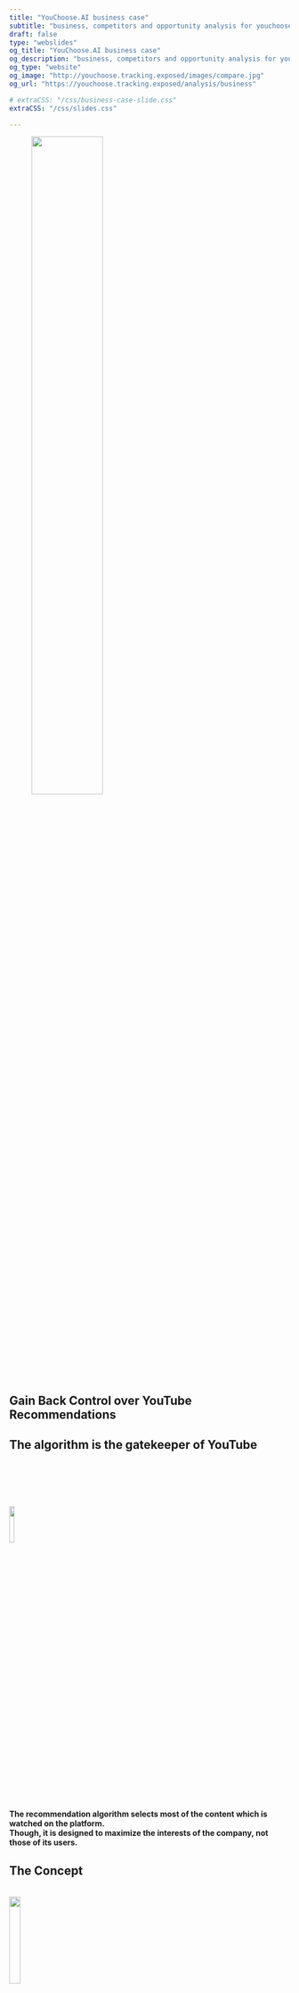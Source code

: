 ```yaml
---
title: "YouChoose.AI business case"
subtitle: "business, competitors and opportunity analysis for youchoose"
draft: false
type: "webslides"
og_title: "YouChoose.AI business case"
og_description: "business, competitors and opportunity analysis for youchoose"
og_type: "website"
og_image: "http://youchoose.tracking.exposed/images/compare.jpg"
og_url: "https://youchoose.tracking.exposed/analysis/business"

# extraCSS: "/css/business-case-slide.css"
extraCSS: "/css/slides.css"

---
```


<section>
 <span class=background style="background-image:url('/images/slides/smoke.jpeg')"></span>
 <div class="wrap aligncenter">
   <figure class="">
    <img class="svg" style="width:55%; padding-bottom: 5rem;"  src="/images/slides/header-logo-youchoose.svg" ></img>
   </figure >
  <h2 class="aligncenter subtitle">Gain Back Control over YouTube Recommendations</h2>
 </div>
</section>

<section >
  <span class="background"></span>
  <div class="wrap">
    <h1 class="bold">
     The algorithm is the gatekeeper of YouTube
    </h1>
    <img style="width:13%; padding-top: 5rem;" class="aligncenter" src="/images/slides/recommender_icon3.svg">
        <h4 class="aligncenter"><br>
          The recommendation algorithm selects most of the content which is watched on the platform.<br>
          Though, it is designed to maximize the <b>interests of the company</b>, not those of its users.</h4>
  </div>
</section>

<section>
 <span class=background style="background-image:url('/images/slides/smoke.jpeg')"></span>
  <div class="wrap aligncenter">
    <h1 class="secondary fadeIn bold">The Concept</h1>
    <br>
  <div class="grid vertical-align">
    <div class="column">
      <img class="zoomIn aligncenter slow" style="width:20%; padding-bottom: 1rem;" src="/images/slides/contentcreators.svg">
      <h2 class="aligncenter secondary bold">Content Creators</h2>
      <h4 class="aligncenter">choose recommendations on their own videos</h4>
    </div>
    <div class="column">
      <img class="zoomIn aligncenter slow" style="width:30%; padding-bottom: 1rem;" src="/images/slides/users.svg">
      <h2 class="aligncenter secondary bold">Users</h2>
      <h4 class="aligncenter">choose among different recommendation models</h4>
    </div>
  </div>
  <br><br>
  <h2 class="grey" style="padding-top: 6rem;"><b>YouChoose gives you back control over recommendations, so they fit <em>your</em> best interest</b></h2>
</div>
</section>

<section>
  <div class="wrap aligncenter">
    <h1 class="secondary bold"><b>
     It only takes a browser extension <br>
    </b></h1>
    <div class="grid vertical-align">
      <div class="column">
        <figure >
          <img style="width:20%; padding-top: 5rem;"  src="/images/slides/firefox.png" ></img>
        </figure>
      </div>
      <div class="column">
        <figure class="">
          <img style="width:50%; padding-top: 5rem;"  src="/images/slides/extension_icon.png" ></img>
        </figure>
      </div>
      <div class="column">
        <figure >
          <img style="width:20%; padding-top: 5rem; padding-right: 0.1rem;"  src="/images/slides/chrome.png" ></img>
        </figure>
      </div>
    </div>
    <h4 style="padding-top: 10rem;">
      Because of its colossal network effect,<br> it is extremely hard to entice users to move from YouTube to another service.<br><br>
      </h4><h2 class="grey"><b>YouChoose is a light habit change</b>, <br>enhancing the user experience directly on YouTube.com
    </h2>
  </div>
</section>

<section>
 <span class=background style="background-image:url('/images/slides/smoke.jpeg')"></span>
 <div class="wrap aligncenter">
 <h4 class="secondary bold">YouChoose overview</h4><br>
  <figure class="">
    <img class="svg" style="width:55%"  src="/images/figma/user-UI-YT.png"></img>
  </figure>
  <br>
  <h4>The familiar YouTube UI remains, and the <b class="secondary"> Deep Cherise</b> YouChoose navbar now provides users with additional recommendation options in the different tabs.</h4>
 </div>
</section>

<section>
 <span class=background style="background-image:url('/images/slides/smoke.jpeg')"></span>
 <div class="wrap aligncenter">
 <h4 class="secondary bold">YouChoose overview</h4><br>
  <figure class="">
    <img class="svg" style="width:55%"  src="/images/figma/user-UI-CC.png"></img>
  </figure>
  <br>
  <h4 class="aligncenter ">The most important is the <b class="secondary">content creator tab</b>, which displays the recommendations provided by the YouTuber themselves.
  Who else could provide more relevant related content?</h4>
 </div>
</section>

<section>
 <span class=background style="background-image:url('/images/slides/smoke.jpeg')"></span>
 <div class="wrap aligncenter">
 <h4 class="secondary bold">YouChoose overview</h4><br>
  <figure class="">
    <img class="svg" style="width:65%; padding-bottom: 5rem;"  src="/images/figma/reco-lab.png"></img>
  </figure>
  <h4 class="aligncenter ">To select and order these recommendations on their own videos, YouTubers can log in the YouChoose Studio.</h4>
 </div>
</section>


<section>
 <span class=background style="background-image:url('/images/slides/smoke.jpeg')"></span>
 <div class="wrap aligncenter">
 <h4 class="secondary bold">YouChoose overview</h4><br>
  <figure class="">
    <img class="svg" style="width:55%; padding-bottom: 5rem;"  src="/images/figma/analytics.png"></img>
  </figure>
  <h4 class="aligncenter ">The studio also gives content creators access to unique analytics on how YouTube's algorithm processes their content,
  which are otherwise inaccessible.</h4>
 </div>
</section>

    <!--
  CC don't like the AI.

  Yep. I don't remember the strongest insight for CC which could be highlighted. Opaque? 'to be at the mercy'?

  TODO The text here is not great, will rework it after we add the survey input

  NOTE: we could add a brief slide which gives a brief overview of the survey (online, #participants...)
  altertively, we put a * next to every mention to the survey, and write in small at the bottom of the slide:
  'from an online survey of 380 participants'

-->
<section>
  <div class="wrap aligncenter">
    <h1 class="secondary"><b> Problems solved for Content Creators</b> </h1>
    <br><br>
    <h4 class="aligncenter grey" style="padding-bottom: 6rem;"> On YouTube, content creators are at the mercy of an <b>opaque AI,</b><br> which creates a growing frustration. </h4>
    <ul class="flexblock steps">
      <li> 
        <h4 class="aligncenter">Content Creators have no way to control <br>the recommendations promoted on their channel</h4>
        <img class="svg" style="width:5%; padding-top:2rem; padding-bottom:2rem;"  src="/images/slides/arrow.svg" ></img>
        <h4 class="aligncenter secondary"><b>YouChoose is a new way for Content Creators <br> to connect with their audience,<br> and to build referencing networks among them</b></h4>
      </li>
      <li> 
      <h4 class="aligncenter">Often, the AI links their videos to content <br> they don't associate with. They have no way to know</h4>
      <img class="svg" style="width:5%; padding-top:2rem; padding-bottom:2rem;"  src="/images/slides/arrow.svg" ></img>
      <h4 class="aligncenter secondary"><b>YouChoose enables Content Creators to analyse <br> what ads and recommendations <br> are shown on their content</b></h4>
      </li>
    </ul>
  </div>
</section>

    <!--

  US don't like the AI

  TODO same here, will rework wording after survey input. We can reformat it also if not adapted.

  Most relevant survey insights here seem:
  - lack of control
  - bad recommendations, clickbait
  - They would enjoy recommendations different that YT videos

-->
<section>
  <div class="wrap aligncenter">
    <h1 class="secondary"><b> Problems solved for Users</b> </h1>
    <br><br>
    <h4 class="aligncenter grey" style="padding-bottom: 6rem;"> Users have their <b>attention monetized</b> by the YouTube algorithm. </h4>
    <ul class="flexblock steps">
      <li> 
        <h4 class="aligncenter">Users are often promoted clickbaity,<br> or attention-catching content tailored to their</h4>
        <img class="svg" style="width:5%; padding-top:2rem; padding-bottom:2rem;"  src="/images/slides/arrow.svg" ></img>
        <h4 class="aligncenter secondary"><b>Users can stay focus, and get the best recommendations <br>relevant to the topic they are exploring</b></b></h4>
      </li>
      <li> 
      <h4 class="aligncenter">Users end-up locked into the YouTube ecosystem,<br> no way to escape</h4>
      <img class="svg" style="width:5%; padding-top:2rem; padding-bottom:2rem;"  src="/images/slides/arrow.svg" ></img>
      <h4 class="aligncenter secondary"><b>YouChoose features content from <br>all around the web, not just youtube.com</b></h4>
      </li>
    </ul>
  </div>
</section>





<section>
  <div class="wrap aligncenter">
    <h1 class="secondary"><b> Problems solved for Regulators</b> </h1>
    <br><br>
    <h4 class="aligncenter grey" style="padding-bottom: 6rem;"> Regulators are demanding more <b>algorithmic transparency and market competition.</b></h4>
    <ul class="flexblock steps">
      <li> 
        <h4 class="aligncenter">The failings of social media algorithms are becoming a mainstream concern,
        but there is no data to scrutinize them, including to inform upcoming legislation</h4>
        <img class="svg" style="width:5%; padding-top:2rem; padding-bottom:2rem;"  src="/images/slides/arrow.svg" ></img>
        <h4 class="aligncenter secondary"><b>YouChoose lets users donate anonymised recommedation records,
        which will provide unparalleled data sets for researchers to audit the algorithm</b></h4>
      </li>
      <li> 
      <h4 class="aligncenter">Current algorithmic monopolies prevent competition,<br> as with native apps before <br> the emergence of app-stores</h4>
      <img class="svg" style="width:5%; padding-top:2rem; padding-bottom:2rem;"  src="/images/slides/arrow.svg" ></img>
      <h4 class="aligncenter secondary"><b>YouChoose is the first algorithmic platform<br> enabling third party to offer <br>alternative recommendation systems</b></h4>
      </li>
    </ul>
  </div>
</section>

</section><section>

 <span class=background style="background-image:url('/images/slides/smoke.jpeg')"></span>
 <div class="wrap aligncenter">
  <h1 class="aligncenter fadeIn bold">TODO: Competition</h1>
    <ul class="flexblock features">
      <li>
        <h3 class="aligncenter fadeIn">Most implement a targeted UX improvement, such as
          <a  href="https://chrome.google.com/webstore/detail/adblock-for-youtube/cmedhionkhpnakcndndgjdbohmhepckk" target=_blank>ad-blockers</a>,
          <a href="https://chrome.google.com/webstore/detail/color-changer-for-youtube/nbgajjpkheaedahobdmhgkomjkpnnhfn" target=_blank>UI modifications</a>,
          <a  href="https://chrome.google.com/webstore/detail/magic-actions-for-youtube/abjcfabbhafbcdfjoecdgepllmpfceif" target=_blank>additional player controlers</a>
        </h3>
      </li>
      <li>
        <h3 class="aligncenter fadeIn">The only other actor with a similar intention of replacing YouTube recommendations is our partner
          <a href="https://tournesol.app/" target=_blank>Tournesol.app</a> </h3>
      </li>
      <li>
        <h3 class="aligncenter fadeIn"><b>Our real competitor is YouTube itself.</b> </br> They added some
          <a href="https://support.google.com/youtube/answer/6342839?hl=en&co=GENIE.Platform%3DAndroid"   target=_blank>customizability features</a> to their algorithm over the past year.</h3>
      </li>
      <li>
        <h3 class="aligncenter fadeIn">Youtube might also attack us, by obfuscating their code to break our extension, removing it from the Google Store or through legal actions. We are accounting for these scenarios in our design and strategy.</br></h3>
      </li>
    </ul>
 </div>


</section><section>

 <span class=background style="background-image:url('/images/slides/smoke.jpeg')"></span>
  <div class="wrap aligncenter">
    <h1 class="secondary fadeIn"><b>Unique Value Propositions</b></h1>
    <div class="grid">
        <div class="column">
            <h2>For users</h2>
            <ul class="flexblock features">
                  <li>
                    <h3 class="aligncenter">Choose from different recommendation models one which is best for your own taste and interest.</h3>
                  </li>
                  <li>
                   <h3 class="">Super light habit change, with a simple browser extension.</h3>
                  </li>
            </ul>
        </div>
        <div class="column">
            <h2>For Content Creators</h2>
            <ul class="flexblock features">
              <li>
               <h3>Your content, your choice. Gain back control on what you promote.</h3>
              </li>
              <li>
               <h3>Gain unique insights about how the YouTube algorithm treats your content.</h3>
              </li>
              <li>
               <h3>A new way to bound and create synergies with other creators, and opportunities for smaller ones.</h3>
              </li>
            </ul>
        </div>
        <div class="column">
            <h2>For Everyone</h2>
            <ul class="flexblock features">
                  <li>
                    <h3>Reclaim algorithmic agency</h3>
                  </li>
                  <li>
                    <h3>Liberate data for the public interest, and hold platforms accountable</h3>
                  </li>
                  <li>
                    <h3>Recommendations pointing all over the web, breaking sealed ecosytems.</h3>
                  </li>
                  <li>
                    <h3>An open-source tool, built by a non-profit which promotes and defend digital rights.</h3>
                  </li>
            </ul>
        </div>
    </div>
  </div>



</section><section>

 <span class=background style="background-image:url('/images/slides/smoke.jpeg')"></span>
  <div class="wrap aligncenter">
    <h1 class="secondary fadeIn"><b>Value Chain Positioning</b></h1>
    <div class="grid">
        <div class="column">
            <h2>YouTube</h2>
            <h3 class="aligncenter fadeIn"><a href="https://www.eff.org/deeplinks/2019/10/adversarial-interoperability"
            target=_blank>Adversarial Interoperability</a>: we plug ourselves onto YouTube, without seeking approval.
            Our technology does not rely on any API or service which YouTube could easily shut down to defeat us.
            <br><br>
            <a href="https://www.cnbc.com/2020/12/18/google-antitrust-cases-in-us-and-europe-overview.html"
            target=_blank>Context of antitrust scrutiny</a>: The current regulatory and public opinion context is highly
            in our favour and should deter YouTube from attacking us, which would also provide us with beneficial visibility.</h3>
        </div>
        <div class="column">
            <h2>Content Creators</h2>
                <h3 class="aligncenter fadeIn"><b>YouTubers are essential to our growth strategy.</b>
                Since they benefit from having their viewers use YouChoose,
                they are encouraged to promote it directly to their audience.
                We bet on this organic growth to spread the tool.</h3>
        </div>
        <div class="column">
            <h2>Society</h2>
                <h3 class="aligncenter fadeIn"><b>We are digital rights advocates.</b>
                As a non-profit, we can receive grants and donations, as well as contributions from volunteers.
                <br><br>
                By collecting unique data insights into YouTube's algorithm, we also provide a service to researchers
                and regulators, from whom we can expect to be supported.
                <br><br>
                Being interoperable to external algorithm, we can also open a new market for third-party developers.
                If we empower their development, they will be allies.
                </h3>
        </div>
    </div>
  </div>


<!--
</section><section>

  We sould add a slide about Tuornesol because we mentioned them earlyer 
  maybe also 1 about the reddit feeds?

  We can also list some other feature we will implement:
  - homepage recommendations
  - shadowban tester
  - links from videos' description
  - default recommendations for all the CC videos
  - ...
-->
</section><section>

 <span class=background style="background-image:url('/images/slides/smoke.jpeg')"></span>
    <div class="wrap aligncenter">
      <h1 class="fadeIn bold">Market Segmentation</h1>
        <br><br>
      <h4 class="fadeIn"> <a href="https://www.oberlo.com/blog/youtube-statistics?utm_source=pocket_mylist" target=_blank>2.3 billions</a>  YouTube users worldwide <h4>
      <ul class="flexblock steps">
        <li>
          <h2 class="aligncenter secondary bold">Digital Rights proponents</h2>
          <h3 class="aligncenter">Users who care about privacy, user agency or algorithmic transparency</h3>
        </li>
         <li>
          <h2 class="aligncenter secondary bold">Heavy Consumers</h2>
          <h3 class="aligncenter">Power YouTube users who dig a lot of content</h3>
        </li>
        <li>
          <h2 class="aligncenter bold">Non-english users</h2>
          <h3 class="aligncenter">Users for whom recommendations are less relevant and less moderated</h3>
        </li>
      </ul>
          <br>
      <h4 class="fadeIn"> <a href="https://www.tubics.com/blog/number-of-youtube-channels/" target=_blank>37 millions</a> YouTube channels<h4>
      <ul class="flexblock steps">
        <li>
          <h2 class="aligncenter bold">Activists</h2>
          <h3 class="aligncenter">Creators who see YouChoose as a political statement aligned with their positions</h3>
        </li>
        <li>
          <h2 class="aligncenter secondary bold">Science and Technology </h2>
          <h3 class="aligncenter">Creators who can talk about the algorithm spontaneously</h3>
        </li>
         <li>
          <h2 class="aligncenter secondary bold">Smaller YouTubers</h2>
          <h3 class="aligncenter">Creators who do not benefit from YouTube's recommendations</h3>
        </li>
      </ul>
    </div>


</section><section>

 <span class=background style="background-image:url('/images/slides/smoke.jpeg')"></span>
  <div class="wrap  aligncenter">
    <h1 class="secondary fadeIn bold">TODO: Development Roadmap</h1>
    <br><br>
    <h4>To identify the best related content, rather than purely relying on AI,</br> <b>YouChoose leverages human expertise:</b> </h4>
    <br></br> <br></br>
    <ul class="flexblock steps">
        <li>
          <h2 class="aligncenter secondary bold">01. Content creators </h2>
            <img class="" style="width:25%;"  src="/images/slides/done.svg" ><img>
          <h3 class="aligncenter">(main feature)</h3>
        </li>
        <li>
          <h2 class="aligncenter secondary bold">02. Third party algorithms</h2>
            <img class="" style="width:25%;"  src="/images/slides/tobedone.svg" ><img>
          <h3 class="aligncenter">(Tournesol.app)</h3>
        </li>
        <li>
          <h2 class="aligncenter secondary bold">03. Community curation </h2>
            <img class="" style="width:25%;"  src="/images/slides/tobedone.svg" ><img>
          <h3 class="aligncenter">(BlockChain)</h3>
        </li>
        <li>
          <h2 class="aligncenter secondary bold">04. Existing online communities </h2>
            <img class="" style="width:25%;"  src="/images/slides/thinking.svg" ><img>
          <h3 class="aligncenter">(Reddit / RSS feeds)</h3>
        </li>
      </ul>
  </div>


</section><section>

 <span class=background style="background-image:url('/images/slides/smoke.jpeg')"></span>
 <div class="wrap aligncenter">
  <figure class="zoomIn ">
    <img class="svg" style="width:80%; padding-bottom: 5rem;"  src="/images/slides/timeline.png"></img>
  </figure>
  <h2 class="aligncenter ">Timeline for next few months</h2>
 </div>


</section><section>

 <span class=background style="background-image:url('/images/slides/smoke.jpeg')"></span>
  <div class="wrap  aligncenter">
    <h1 class="secondary fadeIn"><b>TODO: Future Developments:</b></br> Becoming the first Marketplace for Algorithms</h1>
  <br><br>
    <h4>Platforms currently have a monopoly on the algorithms that run on their systems.</h4>
    <h4>Similar to how app-stores broke the monopoly of native apps on smartphones, YouChoose is an early attempt to become the first algorithmic marketplace for third-party recommender systems.</h4>
 </div>

</section><section>

 <span class=background style="background-image:url('/images/slides/smoke.jpeg')"></span>
  <div class="wrap  aligncenter">
    <h1 class="secondary">Future Developments:
    <h2 class="secondary fadeIn bold">TODO:  Enable community curated recommendations</h3>
  <div class="grid">
    <div class="column">
      <h5>In order to enable every user to suggest recommendations, there needs to be incentive mechanisms to reward quality contributions, and safeguards to prevent spamming.</h5>
    </div>
    <div class="column">
      <img class="svg aligncenter" style="width:25%; "  src="/images/slides/arrowsx.svg" ></img>
      <h5><b>One approach is to use a cryptocurrency.</b></h5>
      <img class="svg aligncenter" style="width:25%; "  src="/images/slides/blockchain.svg" ></img>
    </div>
    <div class="column">
      <h5>Contributions require staking. When the contribution is mostly downvoted, the stake is lost, and redistributed to contributors whose recommendations have been upvoted. </h5>
    </div>
  </div>


</section><section>

<span class=background style="background-image:url('/images/slides/smoke.jpeg')"></span>
    <div class="wrap aligncenter">
        <h2 class="secondary fadeIn bold">Finances and Business Model</h2>
  <div class="grid">
      <div class="column">
      <figure class="zoomIn ">
        <img class="svg" style="width:70%; padding-bottom: 5rem;"  src="/images/slides/budget2.png"></img>
      </figure>
    </div>
    <div class="column">
        <h4>YouChoose is developed and maintained by a <b class="secondary">non-profit sustained by grants and donations.</b></h4>
        <br><br><br>
        <h3>We already secured enough funding to maintain and develop YouChoose for the year ahead.
            After it gets traction, new opportunities should enable us to scale up.</h3><br><br>
      <br><br><br>
    <h4 class="fadeIn">Additionally, a more self-sustained business model could be developed with
        <b class="secondary">sponsored recommendations  →</b></h4>
  </div>
  </div>


</section><section>≤
 <span class=background style="background-image:url('/images/slides/smoke.jpeg')"></span>
  <div class="wrap  aligncenter">
      <h2 class="secondary fadeIn bold">Sponsored Recommendations</h2>
      <br>
  <div class="grid">
    <div class="column">
      <h4><b>Selling Points</b></h4>
      <br>
      <h5><b class="secondary">Funnel traffic from YouTube,<br></b>
          and keep users onto the client's website.<br><br>
          <b class="secondary">Highly qualified audience,<br></b>
          already interested in client's content<br><br>
          <b class="secondary"><em>Native</em> ad format,<br></b>
          alike a standard YouTube recommendation<br></h5>
      <br>
        <h5> <b>→ Increased willingness to pay VS standard ads</b></h5>
    </div>
    <!--
    <div class="column">
      <img style="width:40%; padding-bottom: 1rem;" class="zoomIn aligncenter slow" src="/images/slides/custumer.svg">
    </div>
    -->
    <div class="column">
      <h4><b>Customer Profiles</b></h4>
          <h5><b class="secondary">YouTube Competitors</b> and video platforms</h5>
           <br><em>Netflix, TikTok, Reels, Dailymotion, Vimeo, Imago...</em></h5>
          <img style="width:15%" class="zoomIn aligncenter" src="/images/slides/custumer.svg">
          <h5><b class="secondary">Media Outlets</b> with strong YouTube presence</h5>
           <br><em>Arte.tv, BBC, RedBull TV...</em></h5>
    </div>
  </div>
  </div>

</section><section>

<div>
  <h1 class ="bold">The Founders</h1>
</div>
  <div class="grid">
      <div class="column">
          <h2 class="aligncenter secondary bold">CEO</h2>
          <img style="width:40%; padding-bottom: 1rem;" class="aligncenter" src="/images/marc.jpeg">
          <h5><b>Marc Faddoul</b> is a transdisiplinary AI research.
          He worked on algorithmic design in academia (UC Berkeley), big tech (Facebook AI) and start-up environments (Bloom, Jalgos).
          His research has been featured in various media, including <em>the New York Times</em>, <em>le Monde</em>, and a <em>O'Reilly</em> book.
          Marc holds an engineering degree and MS in data science from Télécom Paris, and a MS in Information Management from UC Berkeley.</h5>
      </div>
      <div class="column">
          <h2 class="aligncenter secondary bold">CTO</h2>
          <img style="width:40%; padding-bottom: 1rem;" class="aligncenter" src="/images/claudio.jpeg">
          <h5><b>Claudio Agosti</b> is a senior technologist and self-taught developer.
          He has 20 years of experience developing free-software, including as a leading contributor to GlobalLeaks.
          He has been a pioneer of privacy activism, and is regularly invited to speak at major internet conferences.
          He is the founder of Tracking.Exposed, a free-software infrastructure to investigate major recommendation systems.</h5>
      </div>
  </div>
</section><section>

<div>
  <h1 class ="bold">The Core Team</h1>
</div>
  <div class="grid">
      <div class="column">
          <h4 class="aligncenter secondary bold">Lead Dev</h4>
          <img style="width:40%; padding-bottom: 1rem;" class="aligncenter" src="/images/andrea.jpg">
          <h5><b>Andrea Ascari</b> is an experienced full-stack developer, leading the extension developement.</h5>
      </div>
      <div class="column">
          <h4 class="aligncenter secondary bold">PM & Dev</h4>
          <img style="width:40%; padding-bottom: 1rem;" class="aligncenter" src="/images/fmdj.jpeg">
          <h5><b>François-Marie de Jouvancel</b> is an experienced developer and product manager. He holds master degrees from Polytechnique and HEC.</h5>
      </div>
      <div class="column">
          <h4 class="aligncenter secondary bold">Designer</h4>
          <img style="width:40%; padding-bottom: 1rem;" class="aligncenter" src="/images/giulia.jpeg">
          <h5><b>Giulia Corona</b> is a communication designer and data analyst. She holds a Master from the university of Milan.</h5>
      </div>
      <div class="column">
          <h4 class="aligncenter secondary bold">User Research</h4>
          <img style="width:40%; padding-bottom: 1rem;" class="aligncenter" src="/images/salvo.jpeg">
          <h5><b>Salvatore Romano</b></b> holds a master degree in social psychology from the university of Padova.</h5>
      </div>
      </div>
  </div><br><br>
  <h4 class="aligncenter"><b class="secondary">Part-time contributors</b></h4><br>
  <h5 class="aligncenter"><b class="secondary">YouTuber Outreach</b><b> - Silvia Semenzin </b> introduces the project to content creators.</h5>
  <h5 class="aligncenter"><b class="secondary">Legal</b><b> - Alessandro Polidoro</b> provides legal advice and drafts the privacy policies.</h5>
</section><section>


<div>
  <h1 class ="bold">Our Advisors</h1>
</div>
  <div class="grid">
      <div class="column">
          <img style="width:40%; padding-bottom: 1rem;" class="aligncenter" src="/images/primavera.jpeg">
          <h5><b>Primavera de Filippi</b> is a technologist and legal scholar, researcher at the CNRS and Harvard Berkman Center. She oversees the governance and peer community.</h5>
      </div>
      <div class="column">
          <img style="width:40%; padding-bottom: 1rem;" class="aligncenter" src="/images/niloufar.jpeg">
          <h5><b>Niloufar Salehi</b>is an Assistant Professor at the School of Information at UC, Berkeley. She carries research in participatory design and human-centered AI.</h5>
      </div>
      <div class="column">
          <img style="width:40%; padding-bottom: 1rem;" class="aligncenter" src="/images/dyne.jpeg">
          <h5><b>Dyne </b>is a non-profit free software foundry with almost 20 years of expertise. Dyne is helping us through Ledger to implement cutting-edge privacy standards.</h5>
      </div>
      <div class="column">
          <img style="width:40%; padding-bottom: 1rem;" class="aligncenter" src="/images/blumorpho.jpeg">
          <h5><b>Bluemorpho</b> combines business, sectorial and technical expertise in deep tech. Bluemorpho advises us through Ledger to refine our market fit</h5>
      </div>
      </div>
  </div>


<script>
  removeHeaderFooter(1500)

  $(document).ready(function() {
      let visibleFooter = false;
      /* if the mouse goes out, for four second leave the bar */
      $(document).mouseleave(function() {
        $('header').fadeIn(300);
        window.setTimeout(function() {
          $('header').fadeOut(300);
        }, 4000);
      });
      $("#final-slide").on('mousemove', function() {
        visibileFooter = !visibleFooter && restoreHeaderFooter(800);
      });
    }
  );
</script> -->